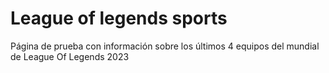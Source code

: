 # League of legends sports
Página  de prueba con información sobre los últimos 4 equipos del mundial  de League Of Legends 2023
